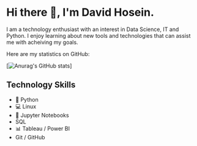 # Hi there 👋, I'm David Hosein.

I am a technology enthusiast with an interest in Data Science, IT and Python. I enjoy learning about new tools and technologies that can assist me with acheiving my goals.

Here are my statistics on GitHub:

[![Anurag's GitHub stats](https://github-readme-stats.vercel.app/api?username=davidehosein)]

## Technology Skills
* 🐍 Python
* 💻 Linux
* 📕 Jupyter Notebooks
* SQL 
* 📊 Tableau / Power BI
* Git / GitHub
